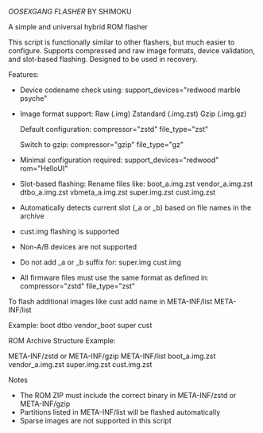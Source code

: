 *_*OOSEXGANG FLASHER*_* BY SHIMOKU

A simple and universal hybrid ROM flasher

This script is functionally similar to other flashers, but much easier to configure. Supports compressed and raw image formats, device validation, and slot-based flashing. Designed to be used in recovery.

Features:
- Device codename check using:
  support_devices="redwood marble psyche"
  
- Image format support:
  Raw (.img)
  Zstandard (.img.zst)
  Gzip (.img.gz)

  Default configuration:
    compressor="zstd"
    file_type="zst"

  Switch to gzip:
    compressor="gzip"
    file_type="gz"

- Minimal configuration required:
    support_devices="redwood"
    rom="HelloUI"

- Slot-based flashing:
  Rename files like:
    boot_a.img.zst
    vendor_a.img.zst
    dtbo_a.img.zst
    vbmeta_a.img.zst
    super.img.zst
    cust.img.zst


- Automatically detects current slot (_a or _b) based on file names in the archive
- cust.img flashing is supported
- Non-A/B devices are not supported

- Do not add _a or _b suffix for:
    super.img
    cust.img

- All firmware files must use the same format as defined in:
    compressor="zstd"
    file_type="zst"

To flash additional images like cust add name in META-INF/list
  META-INF/list

Example:
  boot
  dtbo
  vendor_boot
  super
  cust

ROM Archive Structure Example:

META-INF/zstd or META-INF/gzip
META-INF/list
boot_a.img.zst
vendor_a.img.zst
super.img.zst
cust.img.zst

Notes

- The ROM ZIP must include the correct binary in META-INF/zstd or META-INF/gzip
- Partitions listed in META-INF/list will be flashed automatically
- Sparse images are not supported in this script
